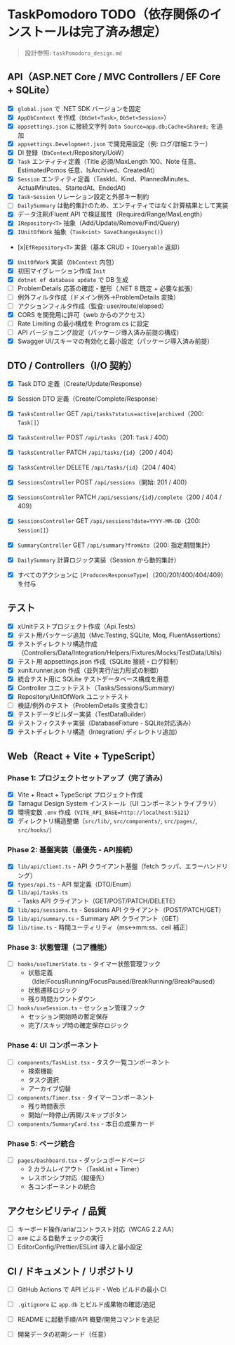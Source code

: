 # TaskPomodoro TODO（依存関係のインストールは完了済み想定）

> 設計参照: `taskPomodoro_design.md`

## API（ASP.NET Core / MVC Controllers / EF Core + SQLite）

- [x] `global.json` で .NET SDK バージョンを固定
- [x] `AppDbContext` を作成（`DbSet<Task>`, `DbSet<Session>`）
- [x] `appsettings.json` に接続文字列 `Data Source=app.db;Cache=Shared;` を追加
- [x] `appsettings.Development.json` で開発用設定（例: ログ/詳細エラー）
- [x] DI 登録（`DbContext`/Repository/UoW）
- [x] `Task` エンティティ定義（Title 必須/MaxLength 100、Note 任意、EstimatedPomos 任意、IsArchived、CreatedAt）
- [x] `Session` エンティティ定義（TaskId、Kind、PlannedMinutes、ActualMinutes、StartedAt、EndedAt）
- [x] `Task`-`Session` リレーション設定と外部キー制約
- [ ] `DailySummary` は動的集計のため、エンティティではなく計算結果として実装
- [x] データ注釈/Fluent API で検証属性（Required/Range/MaxLength）
- [x] `IRepository<T>` 抽象（Add/Update/Remove/Find/Query）
- [x] `IUnitOfWork` 抽象（`Task<int> SaveChangesAsync()`）
- [x]`EfRepository<T>` 実装（基本 CRUD + `IQueryable` 返却）
- [x] `UnitOfWork` 実装（`DbContext` 内包）
- [x] 初回マイグレーション作成 `Init`
- [x] `dotnet ef database update` で DB 生成
- [ ] ProblemDetails 応答の確認・整形（.NET 8 既定 + 必要な拡張）
- [ ] 例外フィルタ作成（ドメイン例外→ProblemDetails 変換）
- [ ] アクションフィルタ作成（監査: user/route/elapsed）
- [x] CORS を開発用に許可（web からのアクセス）
- [ ] Rate Limiting の最小構成を Program.cs に設定
- [ ] API バージョニング設定（パッケージ導入済み前提の構成）
- [x] Swagger UI/スキーマの有効化と最小設定（パッケージ導入済み前提）

## DTO / Controllers（I/O 契約）

- [x] Task DTO 定義（Create/Update/Response）
- [x] Session DTO 定義（Create/Complete/Response）
- [x] `TasksController` GET `/api/tasks?status=active|archived`（200: `Task[]`）
- [x] `TasksController` POST `/api/tasks`（201: `Task` / 400）
- [x] `TasksController` PATCH `/api/tasks/{id}`（200 / 404）
- [x] `TasksController` DELETE `/api/tasks/{id}`（204 / 404）
- [x] `SessionsController` POST `/api/sessions`（開始: 201 / 400）
- [x] `SessionsController` PATCH `/api/sessions/{id}/complete`（200 / 404 / 409）
- [x] `SessionsController` GET `/api/sessions?date=YYYY-MM-DD`（200: `Session[]`）
- [x] `SummaryController` GET `/api/summary?from&to`（200: 指定期間集計）
- [x] `DailySummary` 計算ロジック実装（Session から動的集計）
- [x] すべてのアクションに `[ProducesResponseType]`（200/201/400/404/409）を付与


## テスト

- [x] xUnitテストプロジェクト作成（Api.Tests）
- [x] テスト用パッケージ追加（Mvc.Testing, SQLite, Moq, FluentAssertions）
- [x] テストディレクトリ構造作成（Controllers/Data/Integration/Helpers/Fixtures/Mocks/TestData/Utils）
- [x] テスト用 appsettings.json 作成（SQLite 接続・ログ抑制）
- [x] xunit.runner.json 作成（並列実行/出力形式の制御）
- [x] 統合テスト用に SQLite テストデータベース構成を用意
- [x] Controller ユニットテスト（Tasks/Sessions/Summary）
- [x] Repository/UnitOfWork ユニットテスト
- [ ] 検証/例外のテスト（ProblemDetails 変換含む）
- [x] テストデータビルダー実装（TestDataBuilder）
- [x] テストフィクスチャ実装（DatabaseFixture - SQLite対応済み）
- [x] テストディレクトリ構造（Integration/ ディレクトリ追加）

## Web（React + Vite + TypeScript）

### Phase 1: プロジェクトセットアップ（完了済み）
- [x] Vite + React + TypeScript プロジェクト作成
- [x] Tamagui Design System インストール（UI コンポーネントライブラリ）
- [x] 環境変数 `.env` 作成（`VITE_API_BASE=http://localhost:5121`）
- [x] ディレクトリ構造整備（`src/lib/`, `src/components/`, `src/pages/`, `src/hooks/`）

### Phase 2: 基盤実装（最優先 - API接続）
- [x] `lib/api/client.ts` - API クライアント基盤（fetch ラッパ、エラーハンドリング）
- [x] `types/api.ts` - API 型定義（DTO/Enum）
- [x] `lib/api/tasks.ts` - Tasks API クライアント（GET/POST/PATCH/DELETE）
- [x] `lib/api/sessions.ts` - Sessions API クライアント（POST/PATCH/GET）
- [x] `lib/api/summary.ts` - Summary API クライアント（GET）
- [x] `lib/time.ts` - 時間ユーティリティ（ms↔mm:ss、ceil 補正）

### Phase 3: 状態管理（コア機能）
- [ ] `hooks/useTimerState.ts` - タイマー状態管理フック
  - 状態定義（Idle/FocusRunning/FocusPaused/BreakRunning/BreakPaused）
  - 状態遷移ロジック
  - 残り時間カウントダウン
- [ ] `hooks/useSession.ts` - セッション管理フック
  - セッション開始時の暫定保存
  - 完了/スキップ時の確定保存ロジック

### Phase 4: UI コンポーネント
- [ ] `components/TaskList.tsx` - タスク一覧コンポーネント
  - 検索機能
  - タスク選択
  - アーカイブ切替
- [ ] `components/Timer.tsx` - タイマーコンポーネント
  - 残り時間表示
  - 開始/一時停止/再開/スキップボタン
- [ ] `components/SummaryCard.tsx` - 本日の成果カード

### Phase 5: ページ統合
- [ ] `pages/Dashboard.tsx` - ダッシュボードページ
  - 2 カラムレイアウト（TaskList + Timer）
  - レスポンシブ対応（縦優先）
  - 各コンポーネントの統合

## アクセシビリティ / 品質

- [ ] キーボード操作/aria/コントラスト対応（WCAG 2.2 AA）
- [ ] axe による自動チェックの実行
- [ ] EditorConfig/Prettier/ESLint 導入と最小設定

## CI / ドキュメント / リポジトリ

- [ ] GitHub Actions で API ビルド・Web ビルドの最小 CI
- [ ] `.gitignore` に `app.db` とビルド成果物の確認/追記
- [ ] README に起動手順/API 概要/開発コマンドを追記
- [ ] 開発データの初期シード（任意）



